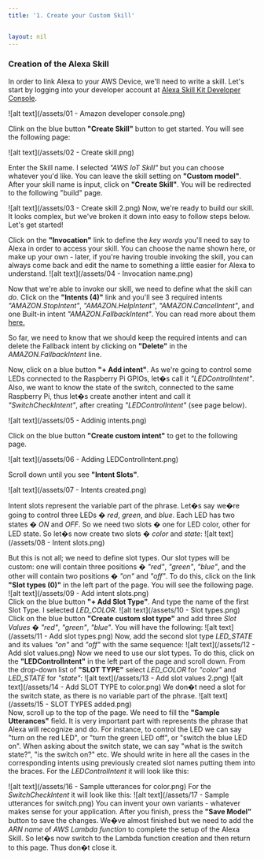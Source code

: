 ```yaml
---
title: '1. Create your Custom Skill'


layout: nil
---
```



### Creation of the Alexa Skill

In order to link Alexa to your AWS Device, we'll need to write a skill.  Let's start by logging into your developer account at  [Alexa Skill Kit Developer Console]( https://developer.amazon.com/alexa/console/ask).

 ![alt text](/assets/01 - Amazon developer console.png)

Clink on the blue button **"Create Skill"** button to get started. You will see the following page:

 ![alt text](/assets/02 - Create skill.png)
 
Enter the Skill name. I selected *"AWS IoT Skill"* but you can choose whatever you'd like. You can leave the skill setting on **"Custom model"**.  After your skill name is input, click on **"Create Skill"**. You will be redirected to the following "build" page.


 ![alt text](/assets/03 - Create skill 2.png)
Now, we're ready to build our skill. It looks complex, but we've broken it down into easy to follow steps below.  Let's get started!

Click on the **"Invocation"** link to define the *key words* you'll need to say to Alexa in order to access your skill. You can choose the name shown here, or make up your own - later, if you're having trouble invoking the skill, you can always come back and edit the name to something a little easier for Alexa to understand.
 ![alt text](/assets/04 - Invocation name.png)


Now that we're able to invoke our skill, we need to define what the skill can *do*.  Click on the **"Intents (4)"** link and you'll see 3 required intents *"AMAZON.StopIntent"*, *"AMAZON.HelpIntent"*, *"AMAZON.CancelIntent"*, and one Built-in intent *"AMAZON.FallbackIntent"*. You can read more about them [here.](https://developer.amazon.com/docs/custom-skills/standard-built-in-intents.html)

So far, we need to know that we should keep the required intents and can delete the Fallback intent by clicking on **"Delete"** in the *AMAZON.FallbackIntent* line.

Now, click on a blue button **"+ Add intent"**. As we're going to control some LEDs connected to the Raspberry Pi GPIOs, let�s call it *"LEDControlIntent"*. Also, we want to know the state of the switch, connected to the same Raspberry Pi, thus let�s create another intent and call it *"SwitchCheckIntent"*, after creating *"LEDControlIntent"* (see page below).

 ![alt text](/assets/05 - Addinig intents.png)  
 
Click on the blue button **"Create custom intent"** to get to the following page.

  ![alt text](/assets/06 - Adding LEDControlIntent.png) 
  
Scroll down until you see **"Intent Slots"**.

  ![alt text](/assets/07 - Intents created.png)  
  
Intent slots represent the variable part of the phrase. Let�s say we�re going to control three LEDs � *red*, *green*, and *blue*. Each LED has two states � *ON* and *OFF*. So we need two slots � one for LED color, other for LED state. So let�s now create two slots � *color* and *state*:
 ![alt text](/assets/08 - Intent slots.png)
 
But this is not all; we need to define slot types. Our slot types will be custom: one will contain three positions � *"red"*, *"green"*, *"blue"*, and the other will contain two positions � *"on"* and *"off"*. To do this, click on the link **"Slot types (0)"** in the left part of the page. You will see the following page.
![alt text](/assets/09 - Add intent slots.png)  
Click on the blue button **"+ Add Slot Type"**. And type the name of the first Slot Type. I selected *LED_COLOR*.
 ![alt text](/assets/10 - Slot types.png)   
Click on the blue button **"Create custom slot type"** and add three *Slot Values* � *"red"*, *"green"*, *"blue"*. You will have the following:
  ![alt text](/assets/11 - Add slot types.png)
Now, add the second slot type *LED_STATE* and its values *"on"* and *"off"* with the same sequence:
   ![alt text](/assets/12 - Add slot values.png)
Now we need to use our slot types. To do this, click on the **"LEDControlIntent"** in the left part of the page and scroll down. From the drop-down list of **"SLOT TYPE"** select *LED_COLOR* for *"color"* and *LED_STATE* for *"state"*:
 ![alt text](/assets/13 - Add slot values 2.png)
 ![alt text](/assets/14 - Add SLOT TYPE to color.png)
We don�t need a slot for the switch state, as there is no variable part of the phrase.
![alt text](/assets/15 - SLOT TYPES added.png)  
Now, scroll up to the top of the page. We need to fill the **"Sample Utterances"** field. It is very important part with represents the phrase that Alexa will recognize and do. For instance, to control the LED we can say "turn on the red LED", or "turn the green LED off", or "switch the blue LED on". When asking about the switch state, we can say "what is the switch state?", "is the switch on?" etc. We should write in here all the cases in the corresponding intents using previously created slot names putting them into the braces. For the *LEDControlIntent* it will look like this:

![alt text](/assets/16 - Sample utterances for color.png)
For the *SwitchCheckIntent* it will look like this:
![alt text](/assets/17 - Sample utterances for switch.png)
You can invent your own variants - whatever makes sense for your application. After you finish, press the **"Save Model"** button to save the changes.
We�ve almost finished but we need to add the *ARN name* of *AWS Lambda function* to complete the setup of the Alexa Skill. So let�s now switch to the Lambda function creation and then return to this page. Thus don�t close it.


